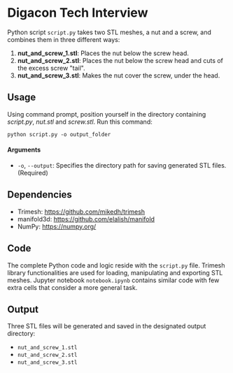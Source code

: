 # Digacon Tech Interview

Python script `script.py` takes two STL meshes, a nut and a screw, and combines them in three different ways:

1. **nut_and_screw_1.stl**: Places the nut below the screw head.
2. **nut_and_screw_2.stl**: Places the nut below the screw head and cuts of the excess screw "tail".
3. **nut_and_screw_3.stl**: Makes the nut cover the screw, under the head.

## Usage
Using command prompt, position yourself in the directory containing _script.py_, _nut.stl_ and _screw.stl_. Run this command:
```
python script.py -o output_folder
```
#### Arguments

- `-o`, `--output`: Specifies the directory path for saving generated STL files. (Required)

## Dependencies

- Trimesh: <https://github.com/mikedh/trimesh>
- manifold3d: <https://github.com/elalish/manifold>
- NumPy: <https://numpy.org/>

## Code
The complete Python code and logic reside with the `script.py` file. Trimesh library functionalities are used for loading, manipulating and exporting STL meshes.
Jupyter notebook `notebook.ipynb` contains similar code with few extra cells that consider a more general task.

## Output
Three STL files will be generated and saved in the designated output directory:
- `nut_and_screw_1.stl`
- `nut_and_screw_2.stl`
- `nut_and_screw_3.stl`
